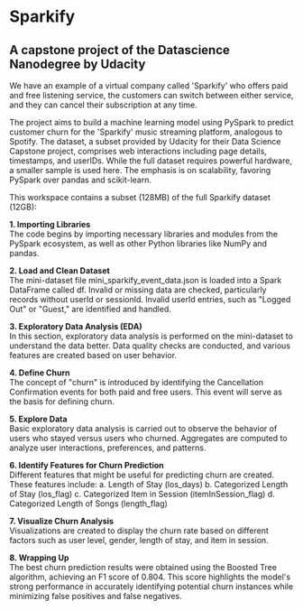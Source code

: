 # Sparkify
## A capstone project of the Datascience Nanodegree by Udacity

We have an example of a virtual company called 'Sparkify' who offers paid and free listening service, the customers can switch between either service, and they can cancel their subscription at any time.

The project aims to build a machine learning model using PySpark to predict customer churn for the 'Sparkify' music streaming platform, analogous to Spotify. The dataset, a subset provided by Udacity for their Data Science Capstone project, comprises web interactions including page details, timestamps, and userIDs. While the full dataset requires powerful hardware, a smaller sample is used here. The emphasis is on scalability, favoring PySpark over pandas and scikit-learn.

This workspace contains a subset (128MB) of the full Sparkify dataset (12GB):

<b>1. Importing Libraries</b><br>
The code begins by importing necessary libraries and modules from the PySpark ecosystem, as well as other Python libraries like NumPy and pandas.

<b>2. Load and Clean Dataset</b><br>
The mini-dataset file mini_sparkify_event_data.json is loaded into a Spark DataFrame called df. Invalid or missing data are checked, particularly records without userId or sessionId. Invalid userId entries, such as "Logged Out" or "Guest," are identified and handled.

<b>3. Exploratory Data Analysis (EDA)</b><br>
In this section, exploratory data analysis is performed on the mini-dataset to understand the data better. Data quality checks are conducted, and various features are created based on user behavior.

<b>4. Define Churn</b><br>
The concept of "churn" is introduced by identifying the Cancellation Confirmation events for both paid and free users. This event will serve as the basis for defining churn.

<b>5. Explore Data</b><br>
Basic exploratory data analysis is carried out to observe the behavior of users who stayed versus users who churned. Aggregates are computed to analyze user interactions, preferences, and patterns.

<b>6. Identify Features for Churn Prediction</b><br>
Different features that might be useful for predicting churn are created. These features include:
a. Length of Stay (los_days)
b. Categorized Length of Stay (los_flag)
c. Categorized Item in Session (itemInSession_flag)
d. Categorized Length of Songs (length_flag)

<b>7. Visualize Churn Analysis</b><br>
Visualizations are created to display the churn rate based on different factors such as user level, gender, length of stay, and item in session.

<b>8. Wrapping Up</b><br>
The best churn prediction results were obtained using the Boosted Tree algorithm, achieving an F1 score of 0.804. This score highlights the model's strong performance in accurately identifying potential churn instances while minimizing false positives and false negatives.
